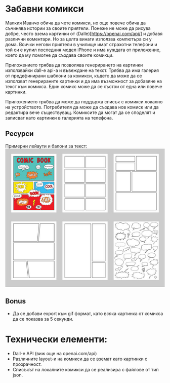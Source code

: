 # Забавни комикси

Малкия Иванчо обича да чете комикси, но още повече обича да съчинява истории за своите приятели. Понеже не може да рисува добре, често взема картинки от (Dalle)[https://openai.com/api/] и добавя различни коментари. Но за целта винаги използва компютъра си у дома. Всички негови приятели в училище имат страхотни телефони и той си е купил последния модел iPhone и има нуждата от приложение, което да му помогне да създава своите комикци.

Приложението трябва да позволява генерирането на картинки използвайки dall-e api-а и въвеждане на текст. Трябва да има галерия от предефинирани шаблони за комикси, където да може да се използват генерираните картинки и да има възможност за добавяне на текст към комикса. Един комикс може да се състои от една или повече картинки.

Приложението трябва да може да поддържа списък с комикси локално на устройството. Потребителя да може да създава нов комиск или да редактира вече съществуващ.
Комиксите да могат да се споделят и записват като картинки в галерията на телефона.

## Ресурси
Примерни лейаути и балони за текст:
![примерен изглед](assets/comix.jpg) 

## Bonus

* Да се добави export към gif формат, като всяка картинка от комикса да се показва за 5 секунди.

# Технически елементи:
* Dall-e API (виж още на openai.com/api)
* Различните layout-и на комикси да се вземат като картинки с прозрачност.
* Списъкът на локалните комикси да се реализира с файлове от тип json.


